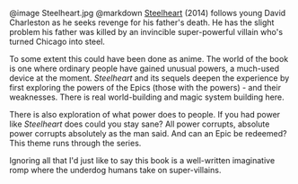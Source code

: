 @image		Steelheart.jpg
@markdown
[Steelheart](https://brandonsanderson.com/books/steelheart/steelheart/) (2014)
follows young David Charleston as he seeks revenge for his father's death.
He has the slight problem his father was killed by an invincible
super-powerful villain who's turned Chicago into steel.

To some extent this could have been done as anime. The world of the book is
one where ordinary people have gained unusual powers, a much-used
device at the moment. *Steelheart* and its sequels deepen the
experience by first exploring the powers of the Epics (those with
the powers) - and their weaknesses. There is real world-building
and magic system building here.

There is also exploration of what power does to people. If you had
power like *Steelheart* does could you stay sane? All power corrupts,
absolute power corrupts absolutely as the man said. And can
an Epic be redeemed? This theme runs through the series.

Ignoring all that I'd just like to say this book is a well-written imaginative romp
where the underdog humans take on super-villains.
